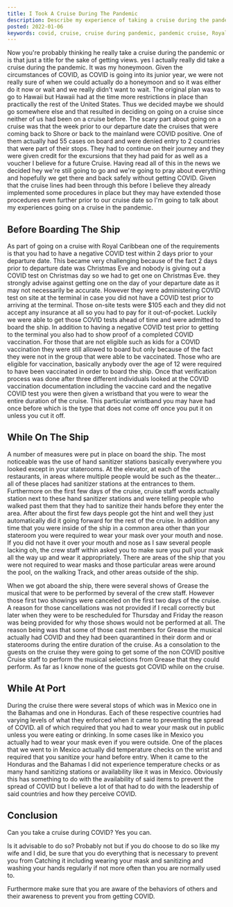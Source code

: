 ```yaml
---
title: I Took A Cruise During The Pandemic
description: Describe my experience of taking a cruise during the pandemic and the measures taken to make sure it did not spread.
posted: 2022-01-06
keywords: covid, cruise, cruise during pandemic, pandemic cruise, Royal Caribbean, harmony of the seas,
---
```


Now you're probably thinking he really take a cruise during the pandemic or is that just a title for the sake of getting views.  yes I actually really did take a cruise during the pandemic. It was my honeymoon. Given the circumstances of COVID, as COVID is going into its junior year, we were not really sure of when we could actually do a honeymoon and so it was either do it now or wait and we really didn't want to wait. The original plan was to go to Hawaii but Hawaii had at the time more restrictions in place than practically the rest of the United States. Thus we decided maybe we should go somewhere else and that resulted in deciding on going on a cruise since neither of us had been on a cruise before. The scary part about going on a cruise was that the week prior to our departure date the cruises that were coming back to Shore or back to the mainland were COVID positive. One of them actually had 55 cases on board and were denied entry to 2 countries that were part of their stops. They had to continue on their journey and they were given credit for the excursions that they had paid for as well as a voucher I believe for a future Cruise. Having read all of this in the news we decided hey we're still going to go and we're going to pray about everything and hopefully we get there and back safely without  getting COVID.  Given that the cruise lines had been through this before I believe they already implemented some procedures in place but they may have extended those procedures even further prior to our cruise date so I'm going to talk about my experiences going on a cruise in the pandemic.

## Before Boarding The Ship

As part of going on a cruise with Royal Caribbean one of the requirements is that you had to have a negative COVID test within 2 days prior to your departure date. This became very challenging because of the fact 2 days prior to departure date was Christmas Eve and nobody is giving out a COVID test on Christmas day so we had to get one on Christmas Eve. they strongly advise against getting one on the day of your departure date as it may not necessarily be accurate. However they were administering COVID test on site at the terminal in case you did not have a COVID test prior to arriving at the terminal. Those on-site tests were $105 each and they did not accept any insurance at all so you had to pay for it out-of-pocket. Luckily we were able to get those COVID tests ahead of time and were admitted to board the ship. In addition to having a negative COVID test prior to getting to the terminal you also had to show proof of  a completed COVID vaccination. For those that are not eligible such as kids for a COVID vaccination they were still allowed to board but only because of the fact they were not in the group that were able to be vaccinated. Those who are eligible for vaccination, basically anybody over the age of 12 were required to have been vaccinated in order to board the ship. Once that verification process was done after three different individuals looked at the COVID vaccination documentation including the vaccine card and the negative COVID test you were then given a wristband that you were to wear the entire duration of the cruise. This particular wristband you may have had once before which is the type that does not come off once you put it on unless you cut it off.

## While On The Ship

A number of measures were put in place on board the ship. The most noticeable was the use of hand sanitizer stations basically everywhere you looked except in your staterooms. At the elevator, at each of the restaurants, in areas where multiple people would be such as the theater… all of these places had sanitizer stations at the entrances to them. Furthermore on the first few days of the cruise, cruise staff words actually station next to these hand sanitizer stations and were telling people who walked past them that they had to sanitize their hands before they enter the area. After about the first few days people got the hint and well they just automatically did it going forward for the rest of the cruise. In addition any time that you were inside of the ship in a common area other than your stateroom you were required to wear your mask over your mouth and nose. If you did not have it over your mouth and nose as I saw several people lacking oh, the crew staff within asked you to make sure you pull your mask all the way up and wear it appropriately. There are areas of the ship that you were not required to wear masks and those particular  areas were around the pool, on the walking Track, and other areas outside of the ship.

When we got aboard the ship, there were several shows of Grease the musical that were to be performed by several of the crew staff. However those first two showings were canceled on the first two days of the cruise. A reason for those cancellations was not provided if I recall correctly but later when they were to be rescheduled for Thursday and Friday the reason was being provided for why those shows would not be performed at all. The reason being was that some of those cast members for Grease the musical actually had COVID and they had been quarantined in their dorm and or staterooms during the entire duration of the cruise. As a consolation to the guests on the cruise they were going to get some of the non COVID positive Cruise staff to perform the musical selections from Grease that they could perform. As far as I know none of the guests got COVID while on the cruise.

## While At Port

During the cruise there were several stops of which was in Mexico one in the Bahamas and one in Honduras. Each of these respective countries had varying levels of what   they enforced when it came to preventing the spread of COVID.  all of which required that you had to wear your mask out in public unless you were eating or drinking. In some cases like in Mexico you actually had to wear your mask even if you were outside.  One of the places that we went to in Mexico actually did temperature checks on the wrist and required that you sanitize your hand before entry. When it came to the Honduras and the Bahamas I did not experience temperature checks or as many hand sanitizing stations or availability like it was in Mexico. Obviously this has something to do with the availability of said items to prevent the spread of COVID but I believe a lot of that had to do with the leadership of said countries and how they perceive COVID.

## Conclusion

Can you take a cruise during COVID? Yes you can. 
 
Is it advisable to do so? Probably not but if you do choose to do so like my wife and I did, be sure that you do everything that is necessary to prevent you from Catching it including wearing your mask and sanitizing  and washing your hands regularly if not more often than you are normally used to. 
 
Furthermore make sure that you are aware of the behaviors of others and their awareness to prevent you from getting COVID. 
